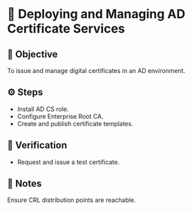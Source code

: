 # 🪪 Deploying and Managing AD Certificate Services

## 🧠 Objective
To issue and manage digital certificates in an AD environment.

## ⚙️ Steps
- Install AD CS role.
- Configure Enterprise Root CA.
- Create and publish certificate templates.

## 🧩 Verification
- Request and issue a test certificate.

## 📝 Notes
Ensure CRL distribution points are reachable.
